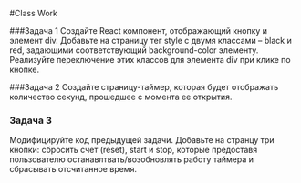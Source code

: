 #Class Work 

###Задача 1 
Создайте React компонент, отображающий кнопку и элемент div. Добавьте на страницу тег style с двумя классами – black и red, задающими соответствующий background-color элементу. Реализуйте переключение этих классов для элемента div при клике по кнопке. 

###Задача 2 
Создайте страницу-таймер, которая будет отображать количество секунд, прошедшее с момента ее открытия. 

### Задача 3 
Модифицируйте код предыдущей задачи. Добавьте на странцу три кнопки: сбросить счет (reset), start и stop, которые предоставя пользователю останавлтвать/возобновлять работу таймера и сбрасывать отсчитанное время. 